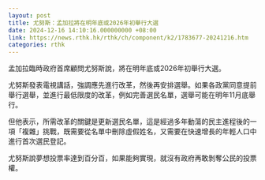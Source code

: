 ```yaml
---
layout: post
title: 尤努斯：孟加拉將在明年底或2026年初舉行大選
date: 2024-12-16 14:10:16.000000000 +08:00
link: https://news.rthk.hk/rthk/ch/component/k2/1783677-20241216.htm
categories: rthk
---
```


孟加拉臨時政府首席顧問尤努斯說，將在明年底或2026年初舉行大選。

尤努斯發表電視講話，強調應先進行改革，然後再安排選舉。如果各政黨同意提前舉行選舉，並進行最低限度的改革，例如完善選民名單，選舉可能在明年11月底舉行。

但他表示，所需改革的關鍵是更新選民名單，這是經過多年動蕩的民主進程後的一項「複雜」挑戰，既需要從名單中刪除虛假姓名，又需要在快速增長的年輕人口中進行首次選民登記。

尤努斯說夢想投票率達到百分百，如果能夠實現，就沒有政府再敢剝奪公民的投票權。
